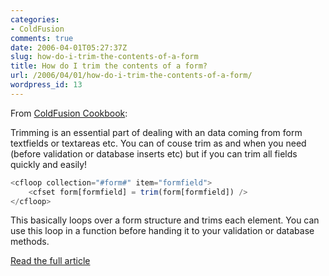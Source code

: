 ```yaml
---
categories:
- ColdFusion
comments: true
date: 2006-04-01T05:27:37Z
slug: how-do-i-trim-the-contents-of-a-form
title: How do I trim the contents of a form?
url: /2006/04/01/how-do-i-trim-the-contents-of-a-form/
wordpress_id: 13
---
```


From [ColdFusion Cookbook](http://www.coldfusioncookbook.com/):

Trimming is an essential part of dealing with an data coming from form textfields or textareas etc. You can of couse trim as and when you need (before validation or database inserts etc) but if you can trim all fields quickly and easily!

``` javascript
<cfloop collection="#form#" item="formfield">
    <cfset form[formfield] = trim(form[formfield]) />
</cfloop>
```

This basically loops over a form structure and trims each element. You can use this loop in a function before handing it to your validation or database methods.

[Read the full article](http://www.coldfusioncookbook.com/entry/28/How-do-I-trim-the-contents-of-a-form?)